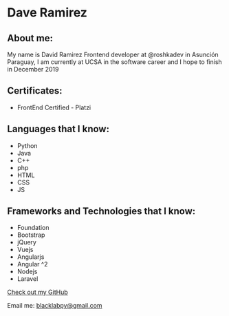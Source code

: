 # Dave Ramirez

## About me:

My name is David Ramirez Frontend developer at @roshkadev in Asunción Paraguay, I am currently at UCSA in the software career and I hope to finish in December 2019


## Certificates:
- FrontEnd Certified - Platzi

## Languages that I know:
- Python
- Java
- C++
- php
- HTML
- CSS
- JS

## Frameworks and Technologies that I know:

- Foundation
- Bootstrap
- jQuery
- Vuejs
- Angularjs
- Angular ^2
- Nodejs
- Laravel


[Check out my GitHub](https://github.com/dave-ramirez)

Email me: blacklabpy@gmail.com